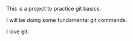 This is a project to practice git basics.

I will be doing some fundamental git commands.

I love git.
